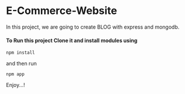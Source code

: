 # E-Commerce-Website
In this project, we are going to create BLOG with express and mongodb.

#### To Run this project Clone it and install modules using
```
npm install
```
and then run
```
npm app
```

Enjoy...!
